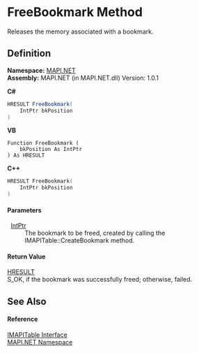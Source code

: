 # FreeBookmark Method


Releases the memory associated with a bookmark.



## Definition
**Namespace:** <a href="N_MAPI_NET.md">MAPI.NET</a>  
**Assembly:** MAPI.NET (in MAPI.NET.dll) Version: 1.0.1

**C#**
``` C#
HRESULT FreeBookmark(
	IntPtr bkPosition
)
```
**VB**
``` VB
Function FreeBookmark ( 
	bkPosition As IntPtr
) As HRESULT
```
**C++**
``` C++
HRESULT FreeBookmark(
	IntPtr bkPosition
)
```



#### Parameters
<dl><dt>  <a href="https://learn.microsoft.com/dotnet/api/system.intptr" target="_blank" rel="noopener noreferrer">IntPtr</a></dt><dd>The bookmark to be freed, created by calling the IMAPITable::CreateBookmark method.</dd></dl>

#### Return Value
<a href="T_MAPI_NET_HRESULT.md">HRESULT</a>  
S_OK, if the bookmark was successfully freed; otherwise, failed.

## See Also


#### Reference
<a href="T_MAPI_NET_IMAPITable.md">IMAPITable Interface</a>  
<a href="N_MAPI_NET.md">MAPI.NET Namespace</a>  
